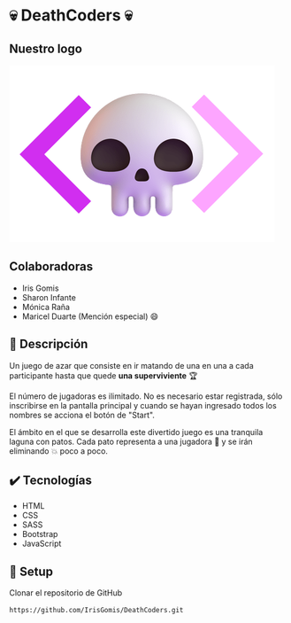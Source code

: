 
# :skull: DeathCoders :skull:

## Nuestro logo
![](https://github.com/IrisGomis/DeathCoders/blob/main/logo-completo-sin-fondo.png)


## Colaboradoras
- Iris Gomis
- Sharon Infante
- Mónica Raña
- Maricel Duarte (Mención especial) :smile:

## :pencil: Descripción
Un juego de azar que consiste en ir matando de una en una a cada participante hasta que quede **una superviviente** :trophy:

El número de jugadoras es ilimitado.
No es necesario estar registrada, sólo inscribirse en la pantalla principal y cuando se hayan ingresado todos los nombres se acciona el botón de "Start".

El ámbito en el que se desarrolla este divertido juego es una tranquila laguna con patos. Cada pato representa a una jugadora :duck: y se irán eliminando :boom: poco a poco.


## :heavy_check_mark: Tecnologías
- HTML
- CSS
- SASS
- Bootstrap
- JavaScript

## :hammer: Setup
Clonar el repositorio de GitHub
```
https://github.com/IrisGomis/DeathCoders.git
```

